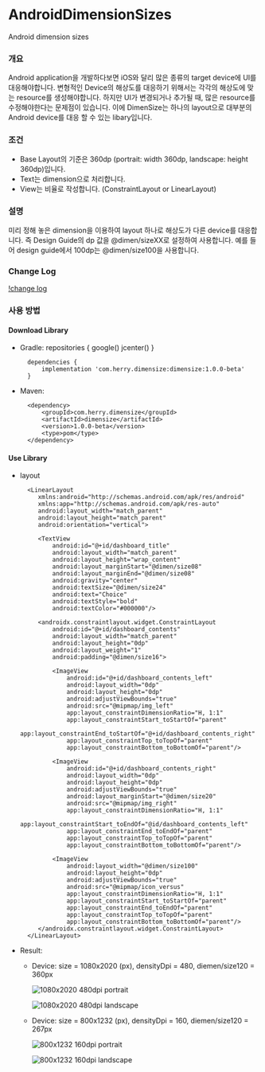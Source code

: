 # AndroidDimensionSizes
Android dimension sizes

### 개요
Android application을 개발하다보면 iOS와 달리 많은 종류의 target device에 UI를 대응해야합니다. 변형적인 Device의 해상도를 대응하기 위해서는 각각의 해상도에 맞는 resource를 생성해야합니다. 하지만 UI가 변경되거나 추가될 때, 많은 resource를 수정해야한다는 문제점이 있습니다. 이에 DimenSize는 하나의 layout으로 대부분의 Android device를 대응 할 수 있는 libary입니다.

### 조건
* Base Layout의 기준은 360dp (portrait: width 360dp, landscape: height 360dp)입니다.
* Text는 dimension으로 처리합니다.
* View는 비율로 작성합니다. (ConstraintLayout or LinearLayout)

### 설명
미리 정해 놓은 dimension을 이용하여 layout 하나로 해상도가 다른 device를 대응합니다. 즉 Design Guide의 dp 값을 @dimen/sizeXX로 설정하여 사용합니다. 예를 들어 design guide에서 100dp는 @dimen/size100을 사용합니다. 

### Change Log
[!change log](/CHANGELOG.md)

### 사용 방법
#### Download Library
* Gradle:
        repositories {
            google()
            jcenter()
        }

        dependencies {
            implementation 'com.herry.dimensize:dimensize:1.0.0-beta'
        }

* Maven:

        <dependency>
            <groupId>com.herry.dimensize</groupId>
            <artifactId>dimensize</artifactId>
            <version>1.0.0-beta</version>
            <type>pom</type>
        </dependency>

#### Use Library
* layout

        <LinearLayout
           xmlns:android="http://schemas.android.com/apk/res/android"
           xmlns:app="http://schemas.android.com/apk/res-auto"
           android:layout_width="match_parent"
           android:layout_height="match_parent"
           android:orientation="vertical">
        
           <TextView
               android:id="@+id/dashboard_title"
               android:layout_width="match_parent"
               android:layout_height="wrap_content"
               android:layout_marginStart="@dimen/size08"
               android:layout_marginEnd="@dimen/size08"
               android:gravity="center"
               android:textSize="@dimen/size24"
               android:text="Choice"
               android:textStyle="bold"
               android:textColor="#000000"/>
        
           <androidx.constraintlayout.widget.ConstraintLayout
               android:id="@+id/dashboard_contents"
               android:layout_width="match_parent"
               android:layout_height="0dp"
               android:layout_weight="1"
               android:padding="@dimen/size16">
        
               <ImageView
                   android:id="@+id/dashboard_contents_left"
                   android:layout_width="0dp"
                   android:layout_height="0dp"
                   android:adjustViewBounds="true"
                   android:src="@mipmap/img_left"
                   app:layout_constraintDimensionRatio="H, 1:1"
                   app:layout_constraintStart_toStartOf="parent"
                   app:layout_constraintEnd_toStartOf="@+id/dashboard_contents_right"
                   app:layout_constraintTop_toTopOf="parent"
                   app:layout_constraintBottom_toBottomOf="parent"/>
        
               <ImageView
                   android:id="@+id/dashboard_contents_right"
                   android:layout_width="0dp"
                   android:layout_height="0dp"
                   android:adjustViewBounds="true"
                   android:layout_marginStart="@dimen/size20"
                   android:src="@mipmap/img_right"
                   app:layout_constraintDimensionRatio="H, 1:1"
                   app:layout_constraintStart_toEndOf="@id/dashboard_contents_left"
                   app:layout_constraintEnd_toEndOf="parent"
                   app:layout_constraintTop_toTopOf="parent"
                   app:layout_constraintBottom_toBottomOf="parent"/>
        
               <ImageView
                   android:layout_width="@dimen/size100"
                   android:layout_height="0dp"
                   android:adjustViewBounds="true"
                   android:src="@mipmap/icon_versus"
                   app:layout_constraintDimensionRatio="H, 1:1"
                   app:layout_constraintStart_toStartOf="parent"
                   app:layout_constraintEnd_toEndOf="parent"
                   app:layout_constraintTop_toTopOf="parent"
                   app:layout_constraintBottom_toBottomOf="parent"/>
           </androidx.constraintlayout.widget.ConstraintLayout>
        </LinearLayout>

* Result:

  * Device: size = 1080x2020 (px), densityDpi = 480, diemen/size120 = 360px
  
    ![1080x2020 480dpi portrait](/screenshots/1080x2020_480dpi_portrait.jpg)
    
    ![1080x2020 480dpi landscape](/screenshots/1080x2020_480dpi_landscape.jpg)
   
  * Device: size = 800x1232 (px), densityDpi = 160, diemen/size120 = 267px
  
      ![800x1232 160dpi portrait](/screenshots/800x1232_160dpi_portrait.png)

      ![800x1232 160dpi landscape](/screenshots/800x1232_160dpi_landscape.png)
      
